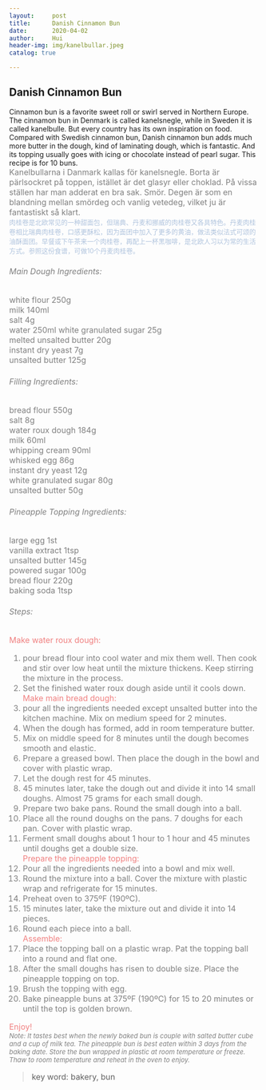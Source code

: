 ```yaml
---
layout:     post
title:      Danish Cinnamon Bun
date:       2020-04-02
author:     Hui
header-img: img/kanelbullar.jpeg
catalog: true

---
```


## Danish Cinnamon Bun

Cinnamon bun is a favorite sweet roll or swirl served in Northern Europe. The cinnamon bun in Denmark is called kanelsnegle, while in Sweden it is called kanelbulle. But every country has its own inspiration on food. Compared with Swedish cinnamon bun, Danish cinnamon bun adds much more butter in the dough, kind of laminating dough, which is fantastic. And its topping usually goes with icing or chocolate instead of pearl sugar. This recipe is for 10 buns.
<br><font size="3"><font color="#808080"> Kanelbullarna i Danmark kallas för kanelsnegle. Borta är pärlsockret på toppen, istället är det glasyr eller choklad. På vissa ställen har man adderat en bra sak. Smör. Degen är som en blandning mellan smördeg och vanlig vetedeg, vilket ju är fantastiskt så klart.
<br><font size="2"><font color="#B0C4DE"> 肉桂卷是北欧常见的一种甜面包，但瑞典、丹麦和挪威的肉桂卷又各具特色。丹麦肉桂卷相比瑞典肉桂卷，口感更酥松，因为面团中加入了更多的黄油，做法类似法式可颂的油酥面团。早餐或下午茶来一个肉桂卷，再配上一杯黑咖啡，是北欧人习以为常的生活方式。参照这份食谱，可做10个丹麦肉桂卷。</font></font>

###### Main Dough Ingredients:

white flour  250g<br/>
milk  140ml<br>
salt  4g<br>
water 250ml
white granulated sugar 25g<br>
melted unsalted butter 20g<br>
instant dry yeast 7g<br>
unsalted butter 125g<br>

###### Filling Ingredients:

bread flour 550g<br/>
salt 8g<br/>
water roux dough 184g<br>
milk 60ml<br>
whipping cream 90ml<br>
whisked egg 86g<br>
instant dry yeast 12g<br>
white granulated sugar 80g<br>
unsalted butter 50g<br>

###### Pineapple Topping Ingredients:

large egg 1st<br>
vanilla extract 1tsp<br>
unsalted butter 145g<br>
powered sugar 100g<br>
bread flour 220g<br>
baking soda 1tsp<br>

###### Steps:

<font color="F08080">Make water roux dough:</font>
1. pour bread flour into cool water and mix them well. Then cook and stir over low heat until the mixture thickens. Keep stirring the mixture in the process. <br>
2. Set the finished water roux dough aside until it cools down.<br>
<font color="F08080">Make main bread dough:</font>
1. pour all the ingredients needed except unsalted butter into the kitchen machine. Mix on medium speed for 2 minutes.<br>
2. When the dough has formed, add in room temperature butter.<br>
3. Mix on middle speed for 8 minutes until the dough becomes smooth and elastic.<br>
4. Prepare a greased bowl. Then place the dough in the bowl and cover with plastic wrap.<br>
5. Let the dough rest for 45 minutes.<br>
6. 45 minutes later, take the dough out and divide it into 14 small doughs. Almost 75 grams for each small dough.<br>
7. Prepare two bake pans. Round the small dough into a ball.<br>
8. Place all the round doughs on the pans. 7 doughs for each pan. Cover with plastic wrap.<br>
9. Ferment small doughs about 1 hour to 1 hour and 45 minutes until doughs get a double size.<br>
<font color="F08080">Prepare the pineapple topping:</font>
1. Pour all the ingredients needed into a bowl and mix well.<br>
2. Round the mixture into a ball. Cover the mixture with plastic wrap and refrigerate for 15 minutes.<br>
3. Preheat oven to 375ºF (190ºC).<br>
4. 15 minutes later, take the mixture out and divide it into 14 pieces.<br>
5. Round each piece into a ball.<br>
<font color="F08080"> Assemble:</font>
1. Place the topping ball on a plastic wrap. Pat the topping ball into a round and flat one.<br>
2. After the small doughs has risen to double size. Place the pineapple topping on top.<br>
3. Brush the topping with egg.<br>
4. Bake pineapple buns at 375ºF (190ºC) for 15 to 20 minutes or until the top is golden brown.<br>

<font color="F08080">Enjoy!</font>
_<br><font size="2"><font color="#808080">Note: It tastes best when the newly baked bun is couple with salted butter cube and a cup of milk tea. The pineapple bun is best eaten within 3 days from the baking date. Store the bun wrapped in plastic at room temperature or freeze. Thaw to room temperature and reheat in the oven to enjoy.</font></font>_


>key word: bakery, bun

